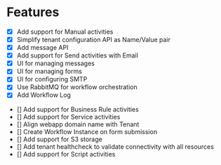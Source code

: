 # Features

- [x] Add support for Manual activities
- [x] Simplify tenant configuration API as Name/Value pair
- [x] Add message API
- [x] Add support for Send activities with Email
- [x] UI for managing messages
- [x] UI for managing forms
- [x] UI for configuring SMTP
- [x] Use RabbitMQ for workflow orchestration
- [x] Add Workflow Log
- [] Add support for Business Rule activities
- [] Add support for Service activities
- [] Align webapp domain name with Tenant
- [] Create Workflow Instance on form submission
- [] Add support for S3 storage
- [] Add tenant healthcheck to validate connectivity with all resources
- [] Add support for Script activities
